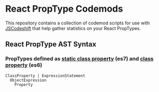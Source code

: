# React PropType Codemods

This repository contains a collection of codemod scripts for use with
[JSCodeshift](https://github.com/facebook/jscodeshift) that help gather statistics on your React PropTypes.

## React PropType AST Syntax

### PropTypes defined as <u>static class property</u> (es7) and <u>class property</u> (es6)

    ClassProperty | ExpressionStatement
      ObjectExpression
        Property